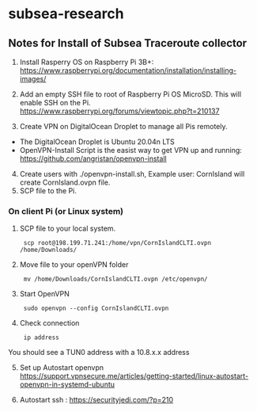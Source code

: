 # subsea-research
## Notes for Install of Subsea Traceroute collector

1. Install Rasperry OS on Raspberry Pi 3B+: https://www.raspberrypi.org/documentation/installation/installing-images/

2. Add an empty SSH file to root of Raspberry Pi OS MicroSD. This will enable SSH on the Pi.
https://www.raspberrypi.org/forums/viewtopic.php?t=210137

3. Create VPN on DigitalOcean Droplet to manage all Pis remotely.
- The DigitalOcean Droplet is Ubuntu 20.04n LTS
- OpenVPN-Install Script is the easist way to get VPN up and running:  https://github.com/angristan/openvpn-install

4. Create users with ./openvpn-install.sh, Example user: CornIsland will create CornIsland.ovpn file. 
5. SCP file to the Pi. 


### On client Pi (or Linux system)

1. SCP file to your local system.


        scp root@198.199.71.241:/home/vpn/CornIslandCLTI.ovpn /home/Downloads/

2. Move file to your openVPN folder

        mv /home/Downloads/CornIslandCLTI.ovpn /etc/openvpn/

3. Start OpenVPN
        
        sudo openvpn --config CornIslandCLTI.ovpn
    
4. Check connection

        ip address

You should see a TUN0 address with a 10.8.x.x address

5. Set up Autostart openvpn https://support.vpnsecure.me/articles/getting-started/linux-autostart-openvpn-in-systemd-ubuntu

6. Autostart ssh : https://securityjedi.com/?p=210
